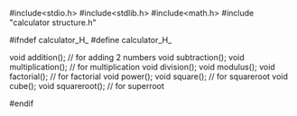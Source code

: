 #include<stdio.h>
#include<stdlib.h>
#include<math.h>
#include "calculator structure.h"

#ifndef calculator_H_
#define calculator_H_

void addition(); // for adding 2 numbers
void subtraction();
void multiplication(); // for multiplication
void division();
void modulus();
void factorial(); // for factorial
void power();
void square(); // for squareroot
void cube();
void squareroot(); // for superroot

#endif



